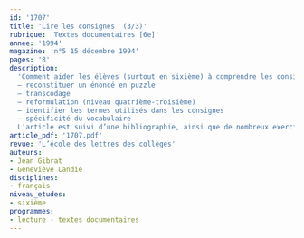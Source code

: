 ```yaml
---
id: '1707'
title: 'Lire les consignes  (3/3)'
rubrique: 'Textes documentaires [6e]'
annee: '1994'
magazine: 'n°5 15 décembre 1994'
pages: '8'
description: 
  'Comment aider les élèves (surtout en sixième) à comprendre les consignes…
  – reconstituer un énoncé en puzzle
  – transcodage
  – reformulation (niveau quatrième-troisième)
  – identifier les termes utilisés dans les consignes
  – spécificité du vocabulaire
  L’article est suivi d’une bibliographie, ainsi que de nombreux exercices.'
article_pdf: '1707.pdf'
revue: 'L’école des lettres des collèges'
auteurs:
- Jean Gibrat
- Geneviève Landié
disciplines:
- français
niveau_etudes:
- sixième
programmes:
- lecture - textes documentaires
---
```

